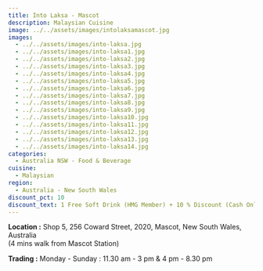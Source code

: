 ```yaml
---
title: Into Laksa - Mascot
description: Malaysian Cuisine
image: ../../assets/images/intolaksamascot.jpg
images:
  - ../../assets/images/into-laksa.jpg
  - ../../assets/images/into-laksa1.jpg
  - ../../assets/images/into-laksa2.jpg
  - ../../assets/images/into-laksa3.jpg
  - ../../assets/images/into-laksa4.jpg
  - ../../assets/images/into-laksa5.jpg
  - ../../assets/images/into-laksa6.jpg
  - ../../assets/images/into-laksa7.jpg
  - ../../assets/images/into-laksa8.jpg
  - ../../assets/images/into-laksa9.jpg
  - ../../assets/images/into-laksa10.jpg
  - ../../assets/images/into-laksa11.jpg
  - ../../assets/images/into-laksa12.jpg
  - ../../assets/images/into-laksa13.jpg
  - ../../assets/images/into-laksa14.jpg
categories:
  - Australia NSW - Food & Beverage
cuisine:
  - Malaysian
region:
  - Australia - New South Wales
discount_pct: 10
discount_text: 1 Free Soft Drink (HMG Member) + 10 % Discount (Cash Only)
---
```

**Location :** Shop 5, 256 Coward Street, 2020, Mascot, New South Wales, Australia\
(4 mins walk from Mascot Station)

**Trading :** Monday - Sunday : 11.30 am - 3 pm & 4 pm - 8.30 pm
